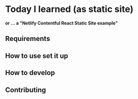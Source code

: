 # Today I learned (as static site)

**or ... a "Netlify Contentful React Static Site example"**

## Requirements

## How to use set it up

## How to develop

## Contributing
